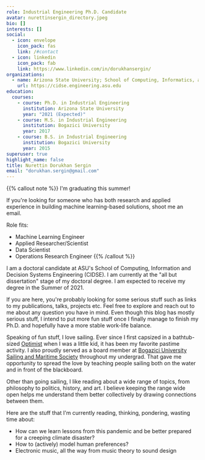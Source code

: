 ```yaml
---
role: Industrial Engineering Ph.D. Candidate
avatar: nurettinsergin_directory.jpeg
bio: []
interests: []
social:
  - icon: envelope
    icon_pack: fas
    link: /#contact
  - icon: linkedin
    icon_pack: fab
    link: https://www.linkedin.com/in/dorukhansergin/
organizations:
  - name: Arizona State University; School of Computing, Informatics, and Decision Systems Engineering
    url: https://cidse.engineering.asu.edu
education:
  courses:
    - course: Ph.D. in Industrial Engineering
      institution: Arizona State University
      year: "2021 (Expected)"
    - course: M.S. in Industrial Engineering
      institution: Bogazici University
      year: 2017
    - course: B.S. in Industrial Engineering
      institution: Bogazici University
      year: 2015
superuser: true
highlight_name: false
title: Nurettin Dorukhan Sergin
email: "dorukhan.sergin@gmail.com"
---
```

{{% callout note %}}
I'm graduating this summer! 

If you're looking for someone who has both research and applied experience in building machine learning-based solutions, shoot me an email.

Role fits: 
- Machine Learning Engineer
- Applied Researcher/Scientist
- Data Scientist
- Operations Research Engineer
{{% /callout %}}

I am a doctoral candidate at ASU's School of Computing, Information and Decision Systems Engineering (CIDSE). I am currently at the "all but dissertation" stage of my doctoral degree. I am expected to receive my degree in the Summer of 2021. 

If you are here, you're probably looking for some serious stuff such as links to my publications, talks, projects etc. Feel free to explore and reach out to me about any question you have in mind. Even though this blog has mostly serious stuff, I intend to put more fun stuff once I finally manage to finish my Ph.D. and hopefully have a more stable work-life balance.

Speaking of fun stuff, I love sailing. Ever since I first capsized in a bathtub-sized [Optimist](https://en.wikipedia.org/wiki/Optimist_(dinghy)) when I was a little kid, it has been my favorite pastime activity. I also proudly served as a board member at [Bogazici University Sailing and Maritime Society](http://yelken.boun.edu.tr) throughout my undergrad. That gave me opportunity to spread the love by teaching people sailing both on the water and in front of the blackboard.

Other than going sailing, I like reading about a wide range of topics, from philosophy to politics, history, and art. I believe keeping the range wide open helps me understand them better collectively by drawing connections between them.

Here are the stuff that I'm currently reading, thinking, pondering, wasting time about:
- How can we learn lessons from this pandemic and be better prepared for a creeping climate disaster?
- How to (actively) model human preferences?
- Electronic music, all the way from music theory to sound design

